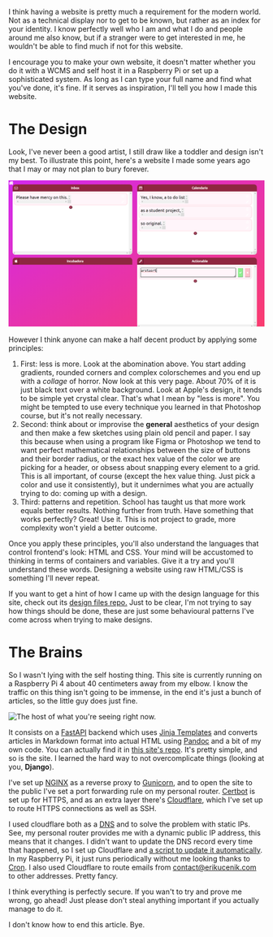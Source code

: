 I think having a website is pretty much a requirement for the modern world. Not as a technical display nor to get to be known, but rather as an index for your identity. I know perfectly well who I am and what I do and people around me also know, but if a stranger were to get interested in me, he wouldn't be able to find much if not for this website.

I encourage you to make your own website, it doesn't matter whether you do it with a WCMS and self host it in a Raspberry Pi or set up a sophisticated system. As long as I can type your full name and find what you've done, it's fine. If it serves as inspiration, I'll tell you how I made this website.

# The Design

Look, I've never been a good artist, I still draw like a toddler and design isn't my best. To illustrate this point, here's a website I made some years ago that I may or may not plan to bury forever.

![*An actual site I hosted.*](/static/articles_media/about_this/old_site.png)

However I think anyone can make a half decent product by applying some principles:

1. First: less is more. Look at the abomination above. You start adding gradients, rounded corners and complex colorschemes and you end up with a *collage* of horror. Now look at this very page. About 70% of it is just black text over a white background. Look at Apple's design, it tends to be simple yet crystal clear. That's what I mean by "less is more". You might be tempted to use every technique you learned in that Photoshop course, but it's not really necessary.
2. Second: think about or improvise the **general** aesthetics of your design and then make a few sketches using plain old pencil and paper. I say this because when using a program like Figma or Photoshop we tend to want perfect mathematical relationships between the size of buttons and their border radius, or the exact hex value of the color we are picking for a header, or obsess about snapping every element to a grid. This is all important, of course (except the hex value thing. Just pick a color and use it consistently), but it undernimes what you are actually trying to do: coming up with a design.
3. Third: patterns and repetition. School has taught us that more work equals better results. Nothing further from truth. Have something that works perfectly? Great! Use it. This is not project to grade, more complexity won't yield a better outcome.

Once you apply these principles, you'll also understand the languages that control frontend's look: HTML and CSS. Your mind will be accustomed to thinking in terms of containers and variables. Give it a try and you'll understand these words. Designing a website using raw HTML/CSS is something I'll never repeat.

If you want to get a hint of how I came up with the design language for this site, check out its [design files repo.](https://github.com/erikucenik/PersonalWebsiteDesign) Just to be clear, I'm not trying to say how things should be done, these are just some behavioural patterns I've come across when trying to make designs.

# The Brains

So I wasn't lying with the self hosting thing. This site is currently running on a Raspberry Pi 4 about 40 centimeters away from my elbow. I know the traffic on this thing isn't going to be immense, in the end it's just a bunch of articles, so the little guy does just fine.

![The host of what you're seeing right now.](/static/articles_media/about_this/rpi.png)

It consists on a [FastAPI](https://fastapi.tiangolo.com/) backend which uses [Jinja Templates](https://jinja.palletsprojects.com/en/3.1.x/) and converts articles in Markdown format into actual HTML using [Pandoc](https://pandoc.org/) and a bit of my own code. You can actually find it in [this site's repo](https://github.com/erikucenik/PersonalWebsite). It's pretty simple, and so is the site. I learned the hard way to not overcomplicate things (looking at you, **Django**).

I've set up [NGINX](https://www.nginx.com/) as a reverse proxy to [Gunicorn](https://gunicorn.org/), and to open the site to the public I've set a port forwarding rule on my personal router. [Certbot](https://certbot.eff.org/) is set up for HTTPS, and as an extra layer there's [Cloudflare](https://www.cloudflare.com/), which I've set up to route HTTPS connections as well as SSH.

I used cloudflare both as a [DNS](https://en.wikipedia.org/wiki/Domain_Name_System) and to solve the problem with static IPs. See, my personal router provides me with a dynamic public IP address, this means that it changes. I didn't want to update the DNS record every time that happened, so I set up Cloudflare and [a script to update it automatically](https://github.com/K0p1-Git/cloudflare-ddns-updater). In my Raspberry Pi, it just runs periodically without me looking thanks to [Cron](https://en.wikipedia.org/wiki/Cron). I also used Cloudflare to route emails from [contact@erikucenik.com](mailto:contact@erikucenik.com) to other addresses. Pretty fancy.

I think everything is perfectly secure. If you wan't to try and prove me wrong, go ahead! Just please don't steal anything important if you actually manage to do it.

I don't know how to end this article. Bye.
